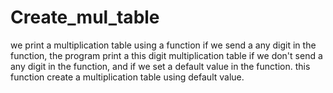 # Create_mul_table
we print a multiplication table using a function 
if we send a any digit in the function, the program print a this digit multiplication table
if we don't send a any digit in the function, and if we set a default value in the function.
this function create a multiplication table using default value.
